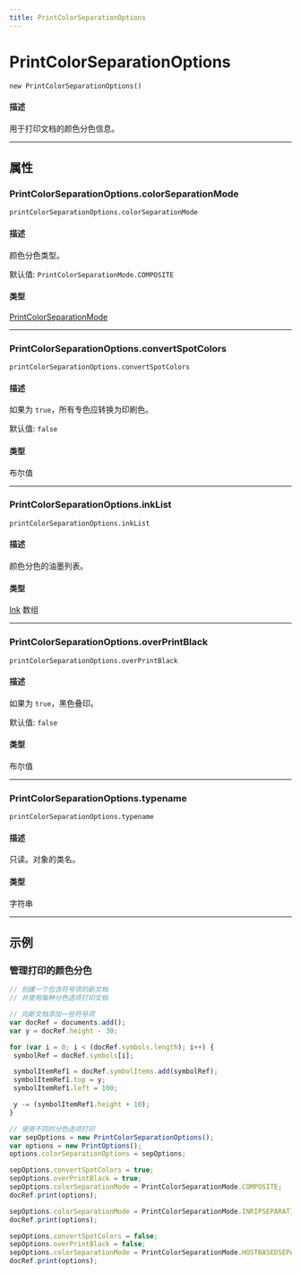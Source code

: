 ```yaml
---
title: PrintColorSeparationOptions
---
```

# PrintColorSeparationOptions

`new PrintColorSeparationOptions()`

#### 描述

用于打印文档的颜色分色信息。

---

## 属性

### PrintColorSeparationOptions.colorSeparationMode

`printColorSeparationOptions.colorSeparationMode`

#### 描述

颜色分色类型。

默认值: `PrintColorSeparationMode.COMPOSITE`

#### 类型

[PrintColorSeparationMode](../scripting-constants#printcolorseparationmode)

---

### PrintColorSeparationOptions.convertSpotColors

`printColorSeparationOptions.convertSpotColors`

#### 描述

如果为 `true`，所有专色应转换为印刷色。

默认值: `false`

#### 类型

布尔值

---

### PrintColorSeparationOptions.inkList

`printColorSeparationOptions.inkList`

#### 描述

颜色分色的油墨列表。

#### 类型

[Ink](.././Ink) 数组

---

### PrintColorSeparationOptions.overPrintBlack

`printColorSeparationOptions.overPrintBlack`

#### 描述

如果为 `true`，黑色叠印。

默认值: `false`

#### 类型

布尔值

---

### PrintColorSeparationOptions.typename

`printColorSeparationOptions.typename`

#### 描述

只读。对象的类名。

#### 类型

字符串

---

## 示例

### 管理打印的颜色分色

```javascript
// 创建一个包含符号项的新文档
// 并使用每种分色选项打印文档

// 向新文档添加一些符号项
var docRef = documents.add();
var y = docRef.height - 30;

for (var i = 0; i < (docRef.symbols.length); i++) {
 symbolRef = docRef.symbols[i];

 symbolItemRef1 = docRef.symbolItems.add(symbolRef);
 symbolItemRef1.top = y;
 symbolItemRef1.left = 100;

 y -= (symbolItemRef1.height + 10);
}

// 使用不同的分色选项打印
var sepOptions = new PrintColorSeparationOptions();
var options = new PrintOptions();
options.colorSeparationOptions = sepOptions;

sepOptions.convertSpotColors = true;
sepOptions.overPrintBlack = true;
sepOptions.colorSeparationMode = PrintColorSeparationMode.COMPOSITE;
docRef.print(options);

sepOptions.colorSeparationMode = PrintColorSeparationMode.INRIPSEPARATION;
docRef.print(options);

sepOptions.convertSpotColors = false;
sepOptions.overPrintBlack = false;
sepOptions.colorSeparationMode = PrintColorSeparationMode.HOSTBASEDSEPARATION;
docRef.print(options);
```
